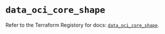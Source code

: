 # `data_oci_core_shape`

Refer to the Terraform Registory for docs: [`data_oci_core_shape`](https://registry.terraform.io/providers/oracle/oci/6.18.0/docs/data-sources/core_shape).
